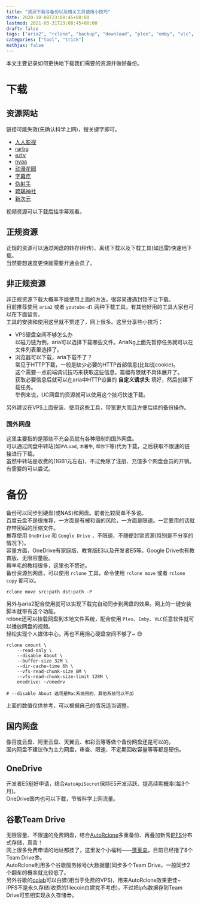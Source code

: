 ```yaml
---
title: "资源下载与备份以及相关工具使用小技巧"
date: 2020-10-08T23:08:45+08:00
lastmod: 2021-03-31T23:08:45+08:00
draft: false
tags: ["aria2", "rclone", "backup", "download", "plex", "emby", "vlc", "video", "team drive", "autorclone", "colab", "ipfs"]
categories: ["tool", "trick"]
mathjax: false
---
```


本文主要记录如何更快地下载我们需要的资源并做好备份。  
<!--more-->

# 下载
## 资源网站
链接可能失效(先确认科学上网)，搜关键字即可。  
- [人人影视](https://yyets.dmesg.app)  
- [rarbg](https://www.rarbgtor.org)  
- [eztv](https://eztv.re)  
- [nyaa](https://nyaa.si)  
- [动漫花园](https://share.dmhy.org)  
- [字幕库](http://zmk.pw)  
- [伪射手](https://assrt.net)  
- [琉璃神社](https://www.liuli.cat)  
- [新次元](https://newacg.moe)  

视频资源可以下载后挂字幕观看。  

## 正规资源
正规的资源可以通过网盘的转存(秒传)、离线下载以及下载工具(如迅雷)快速地下载。  
当然要想速度更快就需要开通会员了。  

## 非正规资源
非正规资源下载大概率不能使用上面的方法，很容易遭遇封锁不让下载。  
目前推荐使用 `aria2` 或者 `youtube-dl` 两种下载工具，有其他好用的工具大家也可以在下面留言。  
工具的安装和使用这里就不赘述了，网上很多。这里分享些小技巧：  
- VPS硬盘空间不够怎么办  
  以磁力链为例，aria可以选择下载哪些文件。AriaNg上面先暂停任务就可以在文件列表里选择了。  
- 浏览器可以下载，aria下载不了？  
  常见于HTTP下载，一般是缺少必要的HTTP首部信息(比如说cookie)。  
  这个需要一点前端调试技巧来获取这些信息，篇幅有限就不具体展开了。  
  获取必要信息后就可以在aria中HTTP设置的 **自定义请求头** 填好，然后创建下载任务。  
  举例来说，UC网盘的资源就可以使用这个技巧快速下载。  

另外建议在VPS上面安装、使用这些工具，带宽更大而且方便后续的备份操作。  

### 国外网盘
这里主要指的是那些不充会员就有各种限制的国外网盘。  
可以通过网盘中转站(如`VVLoad`, `木薯牛`, `帮你下`等)代为下载，之后获取不限速的链接进行下载。  
虽然中转站是收费的(1GB1元左右)，不过免除了注册、充值多个网盘会员的开销。有需要的可以尝试。  

# 备份
备份可以同步到硬盘(或NAS)和网盘。前者比较简单不多说。  
百度云盘不是很推荐，一方面是有被和谐的风险，一方面是限速。一定要用的话就存带密码的压缩文件。  
推荐使用 `OneDrive` 和 `Google Drive` ，不限速、不随便封锁资源(特别是不分享的情况下)。  
容量方面，OneDrive有家庭版、教育版E3以及开发者E5等。Google Drive也有教育版、无限容量版。  
褥羊毛的教程很多，这里也不赘述。  
备份资源到网盘，可以使用 `rclone` 工具，命令使用 `rclone move` 或者 `rclone copy` 都可以。  
```shell
rclone move src:path dst:path -P
```
另外与aria2配合使用就可以实现下载完自动同步到网盘的效果。网上的一键安装脚本就带有这个功能。  
rclone还可以挂载网盘到本地文件系统，配合使用 `Plex`、`Emby`、`VLC`任意软件就可以播放网盘的视频。  
轻松实现个人媒体中心，再也不用担心硬盘空间不够了~ :heart_eyes:  
```shell
rclone cmount \
	--read-only \
	--disable About \
	--buffer-size 32M \
	--dir-cache-time 6h \
	--vfs-read-chunk-size 8M \
	--vfs-read-chunk-size-limit 128M \
	onedrive: ~/onedrv

# --disable About 选项是Mac系统用的，其他系统可以不加
```
上面的数值仅供参考，可以根据自己的情况适当调整。  

## 国内网盘
像百度云盘、阿里云盘、天翼云、和彩云等等做个备份网盘还是可以的。  
国内网盘不建议作为主力网盘，审查、限速、不定期回收容量等等都是硬伤。  

## OneDrive
开发者E5挺好申请，结合`AutoApiSecret`保持E5开发活跃、提高续期概率(每3个月)。  
OneDrive国内也可以下载，节省科学上网流量。  

## 谷歌Team Drive
无限容量、不限速的免费网盘，结合[AutoRclone](https://github.com/xyou365/AutoRclone)多重备份、再叠加新秀[IPFS](https://ipfs.io)分布式存储，真香！  
网上很多免费申请的地址都挂了，这里发个小福利——[蓬莱岛](https://penglai.ga)，目前已经撸了8个Team Drive:sunglasses:。  
AutoRclone利用多个谷歌服务帐号(大数据量)同步多个Team Drive，一般同步2个翻车的概率就比较低了。  
另外谷歌的[colab](https://colab.research.google.com)可以白嫖(相当于免费的VPS)，用来AutoRclone效果更佳~  
IPFS不是永久存储(收费的filecoin白嫖党不考虑)，不过把ipfs数据存到Team Drive可变相实现永久存储:sunglasses:。  

